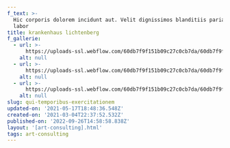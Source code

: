 ```yaml
---
f_text: >-
  Hic corporis dolorem incidunt aut. Velit dignissimos blanditiis pariatur aut
  labor
title: krankenhaus lichtenberg
f_gallerie:
  - url: >-
      https://uploads-ssl.webflow.com/60db7f9f151b09c27c0cb7da/60db7f9f151b09f3440cb9ee_KH_Lichtenberg1.jpg
    alt: null
  - url: >-
      https://uploads-ssl.webflow.com/60db7f9f151b09c27c0cb7da/60db7f9f151b09a8100cb9fb_KH_Lichtenberg2.jpg
    alt: null
  - url: >-
      https://uploads-ssl.webflow.com/60db7f9f151b09c27c0cb7da/60db7f9f151b09c6560cb9e6_KH_Lichtenberg3.jpg
    alt: null
slug: qui-temporibus-exercitationem
updated-on: '2021-05-17T18:48:36.548Z'
created-on: '2021-03-04T22:37:52.532Z'
published-on: '2022-09-26T14:58:58.838Z'
layout: '[art-consulting].html'
tags: art-consulting
---
```



